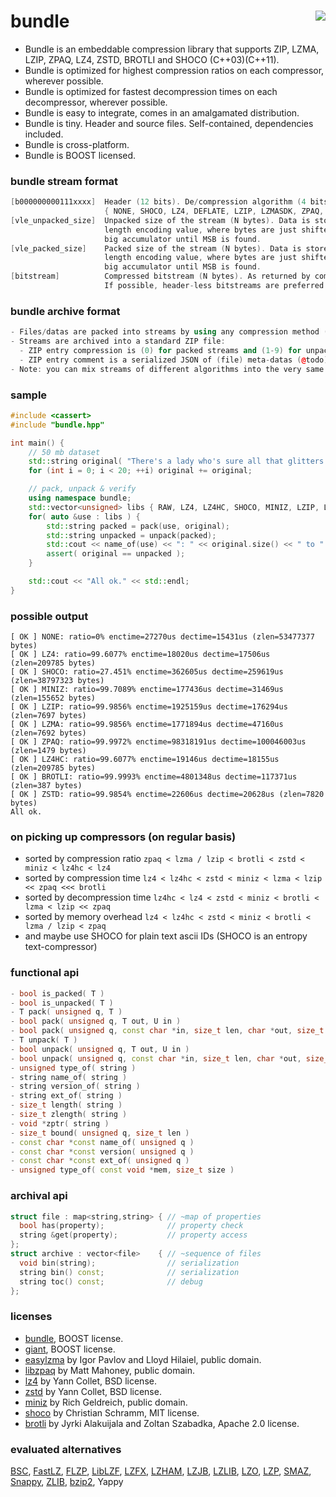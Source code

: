 bundle <img src="https://api.travis-ci.org/r-lyeh/bundle.svg" align="right" />
======

- Bundle is an embeddable compression library that supports ZIP, LZMA, LZIP, ZPAQ, LZ4, ZSTD, BROTLI and SHOCO (C++03)(C++11).
- Bundle is optimized for highest compression ratios on each compressor, wherever possible.
- Bundle is optimized for fastest decompression times on each decompressor, wherever possible.
- Bundle is easy to integrate, comes in an amalgamated distribution.
- Bundle is tiny. Header and source files. Self-contained, dependencies included. 
- Bundle is cross-platform.
- Bundle is BOOST licensed.

### bundle stream format
```c++
[b000000000111xxxx]  Header (12 bits). De/compression algorithm (4 bits)
                     { NONE, SHOCO, LZ4, DEFLATE, LZIP, LZMASDK, ZPAQ, LZ4HC, BROTLI, ZSTD }.
[vle_unpacked_size]  Unpacked size of the stream (N bytes). Data is stored in a variable
                     length encoding value, where bytes are just shifted and added into a
                     big accumulator until MSB is found.
[vle_packed_size]    Packed size of the stream (N bytes). Data is stored in a variable
                     length encoding value, where bytes are just shifted and added into a
                     big accumulator until MSB is found.
[bitstream]          Compressed bitstream (N bytes). As returned by compressor.
                     If possible, header-less bitstreams are preferred.
```

### bundle archive format
```c++
- Files/datas are packed into streams by using any compression method (see above)
- Streams are archived into a standard ZIP file:
  - ZIP entry compression is (0) for packed streams and (1-9) for unpacked streams.
  - ZIP entry comment is a serialized JSON of (file) meta-datas (@todo).
- Note: you can mix streams of different algorithms into the very same ZIP archive.
```

### sample 
```c++
#include <cassert>
#include "bundle.hpp"

int main() {
    // 50 mb dataset
    std::string original( "There's a lady who's sure all that glitters is gold" );
    for (int i = 0; i < 20; ++i) original += original;

    // pack, unpack & verify
    using namespace bundle;
    std::vector<unsigned> libs { RAW, LZ4, LZ4HC, SHOCO, MINIZ, LZIP, LZMA, ZPAQ, BROTLI, ZSTD };
    for( auto &use : libs ) {
        std::string packed = pack(use, original);
        std::string unpacked = unpack(packed);
        std::cout << name_of(use) << ": " << original.size() << " to " << packed.size() << " bytes" << std::endl;
        assert( original == unpacked );
    }

    std::cout << "All ok." << std::endl;
}
```

### possible output
```
[ OK ] NONE: ratio=0% enctime=27270us dectime=15431us (zlen=53477377 bytes)
[ OK ] LZ4: ratio=99.6077% enctime=18020us dectime=17506us (zlen=209785 bytes)
[ OK ] SHOCO: ratio=27.451% enctime=362605us dectime=259619us (zlen=38797323 bytes)
[ OK ] MINIZ: ratio=99.7089% enctime=177436us dectime=31469us (zlen=155652 bytes)
[ OK ] LZIP: ratio=99.9856% enctime=1925159us dectime=176294us (zlen=7697 bytes)
[ OK ] LZMA: ratio=99.9856% enctime=1771894us dectime=47160us (zlen=7692 bytes)
[ OK ] ZPAQ: ratio=99.9972% enctime=98318191us dectime=100046003us (zlen=1479 bytes)
[ OK ] LZ4HC: ratio=99.6077% enctime=19146us dectime=18155us (zlen=209785 bytes)
[ OK ] BROTLI: ratio=99.9993% enctime=4801348us dectime=117371us (zlen=387 bytes)
[ OK ] ZSTD: ratio=99.9854% enctime=22606us dectime=20628us (zlen=7820 bytes)
All ok.
```

### on picking up compressors (on regular basis)
- sorted by compression ratio `zpaq < lzma / lzip < brotli < zstd < miniz < lz4hc < lz4`
- sorted by compression time `lz4 < lz4hc < zstd < miniz < lzma < lzip << zpaq <<< brotli`
- sorted by decompression time `lz4hc < lz4 < zstd < miniz < brotli < lzma < lzip << zpaq`
- sorted by memory overhead `lz4 < lz4hc < zstd < miniz < brotli < lzma / lzip < zpaq`
- and maybe use SHOCO for plain text ascii IDs (SHOCO is an entropy text-compressor)

### functional api
```c++
- bool is_packed( T )
- bool is_unpacked( T )
- T pack( unsigned q, T )
- bool pack( unsigned q, T out, U in )
- bool pack( unsigned q, const char *in, size_t len, char *out, size_t &zlen )
- T unpack( T )
- bool unpack( unsigned q, T out, U in )
- bool unpack( unsigned q, const char *in, size_t len, char *out, size_t &zlen )
- unsigned type_of( string )
- string name_of( string )
- string version_of( string )
- string ext_of( string )
- size_t length( string )
- size_t zlength( string )
- void *zptr( string )
- size_t bound( unsigned q, size_t len )
- const char *const name_of( unsigned q )
- const char *const version( unsigned q )
- const char *const ext_of( unsigned q )
- unsigned type_of( const void *mem, size_t size )
```

### archival api
```c++
struct file : map<string,string> { // ~map of properties
  bool has(property);              // property check
  string &get(property);           // property access
};
struct archive : vector<file>    { // ~sequence of files
  void bin(string);                // serialization
  string bin() const;              // serialization
  string toc() const;              // debug
};
```

### licenses
- [bundle](https://github.com/r-lyeh/bundle), BOOST license.
- [giant](https://githhub.com/r-lyeh/giant), BOOST license.
- [easylzma](https://github.com/lloyd/easylzma) by Igor Pavlov and Lloyd Hilaiel, public domain.
- [libzpaq](https://github.com/zpaq/zpaq) by Matt Mahoney, public domain.
- [lz4](https://github.com/Cyan4973/lz4) by Yann Collet, BSD license.
- [zstd](https://github.com/Cyan4973/zstd) by Yann Collet, BSD license.
- [miniz](https://code.google.com/p/miniz/) by Rich Geldreich, public domain.
- [shoco](https://github.com/Ed-von-Schleck/shoco) by Christian Schramm, MIT license.
- [brotli](https://github.com/google/brotli) by Jyrki Alakuijala and Zoltan Szabadka, Apache 2.0 license.

### evaluated alternatives
[BSC](https://github.com/IlyaGrebnov/libbsc), [FastLZ](http://fastlz.org/), [FLZP](http://cs.fit.edu/~mmahoney/compression/#flzp), [LibLZF](http://freshmeat.net/projects/liblzf), [LZFX](https://code.google.com/p/lzfx/), [LZHAM](https://code.google.com/p/lzham/), [LZJB](http://en.wikipedia.org/wiki/LZJB), [LZLIB](http://www.nongnu.org/lzip/lzlib.html), [LZO](http://www.oberhumer.com/opensource/lzo/), [LZP](http://www.cbloom.com/src/index_lz.html), [SMAZ](https://github.com/antirez/smaz), [Snappy](https://code.google.com/p/snappy/), [ZLIB](http://www.zlib.net/), [bzip2](http://www.bzip2.org/), Yappy
